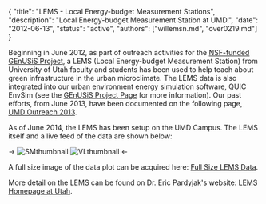 {
	"title": "LEMS - Local Energy-budget Measurement Stations",
	"description": "Local Energy-budget Measurement Station at UMD.",
	"date": "2012-06-13",
	"status": "active",
	"authors": ["willemsn.md", "over0219.md"]
}

Beginning in June 2012, as part of outreach activities for the [NSF-funded GEnUSiS Project](http://www.d.umn.edu/~sivelab/project/genusis), a LEMS (Local Energy-budget Measurement Station) from University of Utah faculty and students has been used to help teach about green infrastructure in the urban microclimate. The LEMS data is also integrated into our urban environment energy simulation software, QUIC EnvSim (see the [GEnUSiS Project Page](http://www.d.umn.edu/~sivelab/project/genusis) for more information). Our past efforts, from June 2013, have been documented on the following page, [UMD Outreach 2013](http://www.eng.utah.edu/~pardyjak/UMD_BB_2013.php).

As of June 2014, the LEMS has been setup on the UMD Campus. The LEMS itself and a live feed of the data are shown below:

-> ![SMthumbnail](http://d.umn.edu/~sivelab/media/UMD_LEMS_Jun2014.jpg "UMD LEMS - June 2014") ![VLthumbnail](http://d.umn.edu/~willemsn/LEMS/LEMSO%2006-20-14%2011.07.31.png "LEMS") <-

A full size image of the data plot can be acquired here: [Full Size LEMS Data](http://d.umn.edu/~willemsn/LEMS/LEMSO%2006-20-14%2011.07.31.png "LEMS Data").

More detail on the LEMS can be found on Dr. Eric Pardyjak's website: [LEMS Homepage at Utah](http://www.mech.utah.edu/~pardyjak/Instruments.php).
